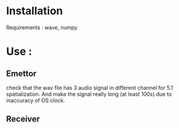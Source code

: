 # Installation

Requirements : wave, numpy

# Use :

## Emettor

check that the wav file has 3 audio signal in different channel for 5.1 spatialization.
And make the signal really long (at least 100s) due to inaccuracy of OS clock.


## Receiver